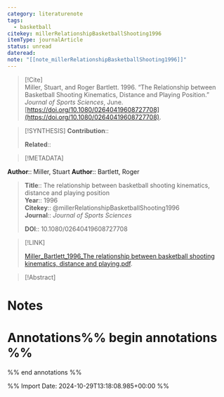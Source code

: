 ```yaml
---
category: literaturenote
tags:
  - basketball
citekey: millerRelationshipBasketballShooting1996
itemType: journalArticle
status: unread
dateread: 
note: "[[note_millerRelationshipBasketballShooting1996]]"
---
```


> [!Cite]  
> Miller, Stuart, and Roger Bartlett. 1996. “The Relationship between Basketball Shooting Kinematics, Distance and Playing Position.” _Journal of Sports Sciences_, June. [https://doi.org/10.1080/02640419608727708](https://doi.org/10.1080/02640419608727708).

> [!SYNTHESIS] 
>**Contribution**::
>
>**Related**:: 
>

> [!METADATA]  
>
**Author**:: Miller, Stuart
**Author**:: Bartlett, Roger<br>
> **Title**:: The relationship between basketball shooting kinematics, distance and playing position    
> **Year**:: 1996     
> **Citekey**:: @millerRelationshipBasketballShooting1996    
>**Journal**:: *Journal of Sports Sciences*    
>    
>     
>    
>    
>     
>    
>**DOI**:: 10.1080/02640419608727708    
>

> [!LINK] 
>
> [Miller_Bartlett_1996_The relationship between basketball shooting kinematics, distance and playing.pdf](file:///Users/steven/Library/Mobile%20Documents/com~apple~CloudDocs/Zotero/bibliography/Journal%20of%20Sports%20Sciences/1996/Miller_Bartlett_1996_The%20relationship%20between%20basketball%20shooting%20kinematics,%20distance%20and%20playing.pdf).

>[!Abstract]
>>


# Notes<br>
# Annotations%% begin annotations %%  
 
  
%% end annotations %%

%% Import Date: 2024-10-29T13:18:08.985+00:00 %%
